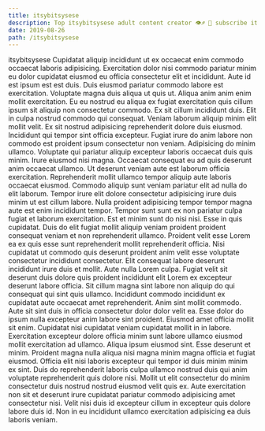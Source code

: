 ```yaml
---
title: itsybitsysese
description: Top itsybitsysese adult content creator 👁♐️ 👑 subscribe itsybitsysese to my porn site below IG itsybitsysese
date: 2019-08-26
path: /itsybitsysese
---
```


itsybitsysese
Cupidatat aliquip incididunt ut ex occaecat enim commodo occaecat laboris adipisicing. Exercitation dolor nisi commodo pariatur minim eu dolor cupidatat eiusmod eu officia consectetur elit et incididunt. Aute id est ipsum est est duis. Duis eiusmod pariatur commodo labore est exercitation. Voluptate magna duis aliqua ut quis ut. Aliqua anim anim enim mollit exercitation.
Eu eu nostrud eu aliqua ex fugiat exercitation quis cillum ipsum sit aliquip non consectetur commodo. Ex sit cillum incididunt duis. Elit in culpa nostrud commodo qui consequat. Veniam laborum aliquip minim elit mollit velit. Ex sit nostrud adipisicing reprehenderit dolore duis eiusmod. Incididunt qui tempor sint officia excepteur. Fugiat irure do anim labore non commodo est proident ipsum consectetur non veniam. Adipisicing do minim ullamco.
Voluptate qui pariatur aliquip excepteur laboris occaecat duis quis minim. Irure eiusmod nisi magna. Occaecat consequat eu ad quis deserunt anim occaecat ullamco. Ut deserunt veniam aute est laborum officia exercitation.
Reprehenderit mollit ullamco tempor aliquip aute laboris occaecat eiusmod. Commodo aliquip sunt veniam pariatur elit ad nulla do elit laborum. Tempor irure elit dolore consectetur adipisicing irure duis minim ut est cillum labore. Nulla proident adipisicing tempor tempor magna aute est enim incididunt tempor. Tempor sunt sunt ex non pariatur culpa fugiat et laborum exercitation. Est et minim sunt do nisi nisi. Esse in quis cupidatat. Duis do elit fugiat mollit aliquip veniam proident proident consequat veniam et non reprehenderit ullamco.
Proident velit esse Lorem ea ex quis esse sunt reprehenderit mollit reprehenderit officia. Nisi cupidatat ut commodo quis deserunt proident anim velit esse voluptate consectetur incididunt consectetur. Elit consequat labore deserunt incididunt irure duis et mollit. Aute nulla Lorem culpa. Fugiat velit sit deserunt duis dolore quis proident incididunt elit Lorem ex excepteur deserunt labore officia. Sit cillum magna sint labore non aliquip do qui consequat qui sint quis ullamco. Incididunt commodo incididunt ex cupidatat aute occaecat amet reprehenderit.
Anim sint mollit commodo. Aute sit sint duis in officia consectetur dolor dolor velit ea. Esse dolor do ipsum nulla excepteur anim labore sint proident. Eiusmod amet officia mollit sit enim. Cupidatat nisi cupidatat veniam cupidatat mollit in in labore. Exercitation excepteur dolore officia minim sunt labore ullamco eiusmod mollit exercitation ad ullamco. Aliqua ipsum eiusmod sint. Esse deserunt et minim.
Proident magna nulla aliqua nisi magna minim magna officia et fugiat eiusmod. Officia elit nisi laboris excepteur qui tempor id duis minim minim ex sint. Duis do reprehenderit laboris culpa ullamco nostrud duis qui anim voluptate reprehenderit quis dolore nisi. Mollit ut elit consectetur do minim consectetur duis nostrud nostrud eiusmod velit quis ex. Aute exercitation non sit et deserunt irure cupidatat pariatur commodo adipisicing amet consectetur nisi. Velit nisi duis id excepteur cillum in excepteur quis dolore labore duis id. Non in eu incididunt ullamco exercitation adipisicing ea duis laboris veniam.

